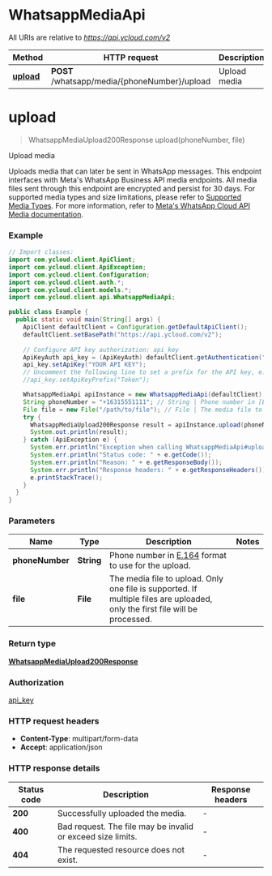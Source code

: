 # WhatsappMediaApi

All URIs are relative to *https://api.ycloud.com/v2*

| Method | HTTP request | Description |
|------------- | ------------- | -------------|
| [**upload**](WhatsappMediaApi.md#upload) | **POST** /whatsapp/media/{phoneNumber}/upload | Upload media |


<a name="upload"></a>
# **upload**
> WhatsappMediaUpload200Response upload(phoneNumber, file)

Upload media

Uploads media that can later be sent in WhatsApp messages. This endpoint interfaces with Meta&#39;s WhatsApp Business API media endpoints. All media files sent through this endpoint are encrypted and persist for 30 days.  For supported media types and size limitations, please refer to [Supported Media Types](https://developers.facebook.com/docs/whatsapp/cloud-api/reference/media#supported-media-types).  For more information, refer to [Meta&#39;s WhatsApp Cloud API Media documentation](https://developers.facebook.com/docs/whatsapp/cloud-api/reference/media).

### Example
```java
// Import classes:
import com.ycloud.client.ApiClient;
import com.ycloud.client.ApiException;
import com.ycloud.client.Configuration;
import com.ycloud.client.auth.*;
import com.ycloud.client.models.*;
import com.ycloud.client.api.WhatsappMediaApi;

public class Example {
  public static void main(String[] args) {
    ApiClient defaultClient = Configuration.getDefaultApiClient();
    defaultClient.setBasePath("https://api.ycloud.com/v2");
    
    // Configure API key authorization: api_key
    ApiKeyAuth api_key = (ApiKeyAuth) defaultClient.getAuthentication("api_key");
    api_key.setApiKey("YOUR API KEY");
    // Uncomment the following line to set a prefix for the API key, e.g. "Token" (defaults to null)
    //api_key.setApiKeyPrefix("Token");

    WhatsappMediaApi apiInstance = new WhatsappMediaApi(defaultClient);
    String phoneNumber = "+16315551111"; // String | Phone number in [E.164](https://en.wikipedia.org/wiki/E.164) format to use for the upload.
    File file = new File("/path/to/file"); // File | The media file to upload. Only one file is supported. If multiple files are uploaded, only the first file will be processed.
    try {
      WhatsappMediaUpload200Response result = apiInstance.upload(phoneNumber, file);
      System.out.println(result);
    } catch (ApiException e) {
      System.err.println("Exception when calling WhatsappMediaApi#upload");
      System.err.println("Status code: " + e.getCode());
      System.err.println("Reason: " + e.getResponseBody());
      System.err.println("Response headers: " + e.getResponseHeaders());
      e.printStackTrace();
    }
  }
}
```

### Parameters

| Name | Type | Description  | Notes |
|------------- | ------------- | ------------- | -------------|
| **phoneNumber** | **String**| Phone number in [E.164](https://en.wikipedia.org/wiki/E.164) format to use for the upload. | |
| **file** | **File**| The media file to upload. Only one file is supported. If multiple files are uploaded, only the first file will be processed. | |

### Return type

[**WhatsappMediaUpload200Response**](WhatsappMediaUpload200Response.md)

### Authorization

[api_key](../README.md#api_key)

### HTTP request headers

 - **Content-Type**: multipart/form-data
 - **Accept**: application/json

### HTTP response details
| Status code | Description | Response headers |
|-------------|-------------|------------------|
| **200** | Successfully uploaded the media. |  -  |
| **400** | Bad request. The file may be invalid or exceed size limits. |  -  |
| **404** | The requested resource does not exist. |  -  |

